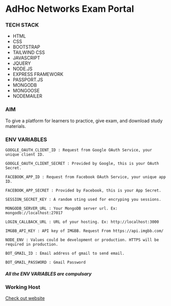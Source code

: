 # AdHoc Networks Exam Portal
### TECH STACK
* HTML
* CSS
* BOOTSTRAP
* TAILWIND CSS
* JAVASCRIPT
* JQUERY
* NODE.JS
* EXPRESS FRAMEWORK
* PASSPORT.JS
* MONGODB
* MONGOOSE
* NODEMAILER
### AIM
To give a platform for learners to practice, give exam, and download study materials.
### ENV VARIABLES
```
GOOGLE_OAUTH_CLIENT_ID : Request from Google OAuth Service, your unique client ID.
```
```
GOOGLE_OAUTH_CLIENT_SECRET : Provided by Google, this is your OAuth Secret.
```
```
FACEBOOK_APP_ID : Request from Facebook OAuth Service, your unique app ID.
```
```
FACEBOOK_APP_SECRET : Provided by Facebook, this is your App Secret.
```
```
SESSION_SECRET_KEY : A random sting used for encryping you sessions.
```
```
MONGODB_SERVER_URL : Your MongoDB server url. Ex: mongodb://localhost:27017
```
```
LOGIN_CALLBACK_URL : URL of your hosting. Ex: http://localhost:3000
```
```
IMGBB_API_KEY : API key of IMGBB. Request From https://api.imgbb.com/
```
```
NODE_ENV : Values could be development or production. HTTPS will be required in production.
```
```
BOT_GMAIL_ID : Email address of gmail to send email.
```
```
BOT_GMAIL_PASSWORD : Gmail Password
```
##### All the ENV VARIABLES are compulsary
### Working Host
[Check out website](http://adhocexams.herokuapp.com/)
